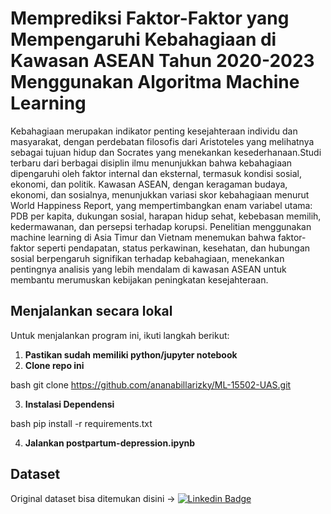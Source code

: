 ﻿# Memprediksi Faktor-Faktor yang Mempengaruhi Kebahagiaan di Kawasan ASEAN Tahun 2020-2023 Menggunakan Algoritma Machine Learning
 
Kebahagiaan merupakan indikator penting kesejahteraan individu dan masyarakat, dengan perdebatan filosofis dari Aristoteles yang melihatnya sebagai tujuan hidup dan Socrates yang menekankan kesederhanaan.Studi terbaru dari berbagai disiplin ilmu menunjukkan bahwa kebahagiaan dipengaruhi oleh faktor internal dan eksternal, termasuk kondisi sosial, ekonomi, dan politik. Kawasan ASEAN, dengan keragaman budaya, ekonomi, dan sosialnya, menunjukkan variasi skor kebahagiaan menurut World Happiness Report, yang mempertimbangkan enam variabel utama: PDB per kapita, dukungan sosial, harapan hidup sehat, kebebasan memilih, kedermawanan, dan persepsi terhadap korupsi. Penelitian menggunakan machine learning di Asia Timur dan Vietnam menemukan bahwa faktor-faktor seperti pendapatan, status perkawinan, kesehatan, dan hubungan sosial berpengaruh signifikan terhadap kebahagiaan, menekankan pentingnya analisis yang lebih mendalam di kawasan ASEAN untuk membantu merumuskan kebijakan peningkatan kesejahteraan.

## Menjalankan secara lokal
Untuk menjalankan program ini, ikuti langkah berikut:
1. **Pastikan sudah memiliki python/jupyter notebook**
2. **Clone repo ini**
 
bash
git clone https://github.com/ananabillarizky/ML-15502-UAS.git

3. **Instalasi Dependensi**
 
bash
pip install -r requirements.txt

4. **Jalankan postpartum-depression.ipynb**

## Dataset
Original dataset bisa ditemukan disini -> [![Linkedin Badge](https://img.shields.io/badge/Kaggle-blue?style=flat&logo=kaggle&logoColor=white)]([https://www.kaggle.com/datasets/parvezalmuqtadir2348/postpartum-depression/data](https://www.kaggle.com/datasets/sazidthe1/global-happiness-scores-and-factors))
